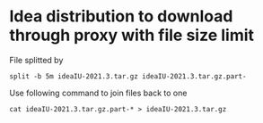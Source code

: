 # Idea distribution to download through proxy with file size limit

File splitted by
```
split -b 5m ideaIU-2021.3.tar.gz ideaIU-2021.3.tar.gz.part-
```

Use following command to join files back to one
```
cat ideaIU-2021.3.tar.gz.part-* > ideaIU-2021.3.tar.gz
```

